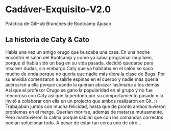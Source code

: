 # Cadáver-Exquisito-V2.0
Práctica de GitHub Branches de Bootcamp Ajusco

## La historia de Caty & Cato

Había una vez un amigo orugo que buscaba una casa. En una noche encontró el salón del Bootcamp y como ya sabía programar muy bien, porque él había sido un bug en su vida pasada, decidió quedarse para resolver dudas, sin embargo Caty que ya habitaba en el salón se sacó mucho de onda porque no quería que nadie más diera la clase de Bugs. 
Por su envidia comenzaron a salirle espinas en el cuerpo y nadie más queria acercarse a ella porque cuando la querian abrazar lastimaba a los demás. Así que el profesor Orugo se gano la popularidad en el grupo y no fue rencoroso con Caty asi que la perdonó por su comportamiento pasado y la  invitó a colaborar con ella en un projecto que ambos realizaron en Git. :)
Trabajaban juntos con mucha felicidad, hasta que de pronto ambos tuvieron problemas en el merge. Querían morirse, además de matarse mutuamente. Pero mantuvieron la calma porque sabían que con los comandos correctos podían solucionar todo. A pesar de estar tan cerca uno de otro...
